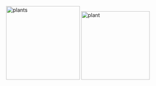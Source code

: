 <img width="200" alt="plants" src="https://github.com/Miss-Sabrin/flutter/assets/111917067/d5a7145c-b8e7-4c5c-a141-76072158d7c5">

<img width="186" alt="plant" src="https://github.com/Miss-Sabrin/flutter/assets/111917067/b45c8ae2-7825-492c-9ebf-4c8ed033d721">
